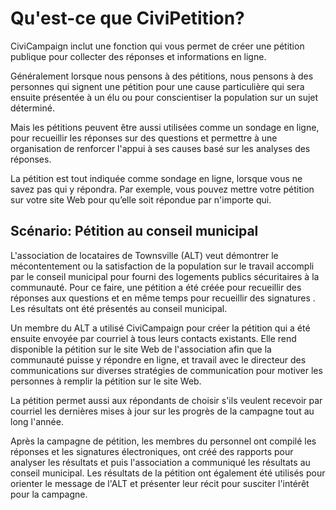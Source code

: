 Qu'est-ce que CiviPetition?
===========================

CiviCampaign inclut une fonction qui vous permet de créer une pétition publique pour collecter des réponses et informations en ligne.

Généralement lorsque nous pensons à des pétitions, nous pensons à des personnes qui signent une pétition pour une cause particulière qui sera ensuite présentée à un élu ou pour conscientiser la population sur un sujet déterminé.

Mais les pétitions peuvent être aussi utilisées comme un sondage en ligne, pour recueillir les réponses sur des questions et permettre à une organisation de renforcer l'appui à ses causes basé sur les analyses des réponses.

La pétition est tout indiquée comme sondage en ligne, lorsque vous ne savez pas qui y répondra. Par exemple, vous pouvez mettre votre pétition sur votre site Web pour qu’elle soit répondue par n'importe qui.

Scénario: Pétition au conseil municipal
---------------------------------------

L'association de locataires de Townsville (ALT) veut démontrer le mécontentement ou la satisfaction de la population sur le travail accompli par le conseil municipal pour fourni des logements publics sécuritaires à la communauté.
Pour ce faire, une pétition a été créée pour recueillir des réponses aux questions et en même temps pour recueillir des signatures .
Les résultats ont été présentés au conseil municipal.

Un membre du ALT a utilisé CiviCampaign pour créer la pétition qui a été ensuite envoyée par courriel à tous leurs contacts existants.
Elle rend disponible la pétition sur le site Web de l'association afin que la communauté puisse y répondre en ligne, et travail avec le directeur des communications sur diverses stratégies de communication pour motiver les personnes à remplir la pétition sur le site Web.

La pétition permet aussi aux répondants de choisir s'ils veulent recevoir par courriel les dernières mises à jour sur les progrès de la campagne tout au long l'année.

Après la campagne de pétition, les membres du personnel ont compilé les réponses et les signatures électroniques, ont créé des rapports pour analyser les résultats et puis l'association a communiqué les résultats au conseil municipal.
Les résultats de la pétition ont également été utilisés pour orienter le message de l'ALT et présenter leur récit pour susciter l'intérêt pour la campagne.
